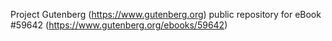 Project Gutenberg (https://www.gutenberg.org) public repository for
eBook #59642 (https://www.gutenberg.org/ebooks/59642)
